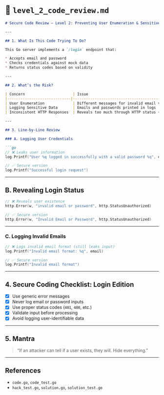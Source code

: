 # 📄 `level_2_code_review.md`

````markdown
# Secure Code Review – Level 2: Preventing User Enumeration & Sensitive Logging

---

## 1. What Is This Code Trying To Do?

This Go server implements a `/login` endpoint that:

* Accepts email and password
* Checks credentials against mock data
* Returns status codes based on validity

---

## 2. What’s the Risk?

| Concern                      | Issue                                                     |
|-----------------------------|------------------------------------------------------------|
| User Enumeration             | Different messages for invalid email vs. password         |
| Logging Sensitive Data       | Emails and passwords printed in logs                      |
| Inconsistent HTTP Responses  | Reveals too much through HTTP status + body               |

---

## 3. Line-by-Line Review

### A. Logging User Credentials

```go
// ❌ Leaks user information
log.Printf("User %q logged in successfully with a valid password %q", email, password)
````

```go
// ✅ Secure version
log.Printf("Successful login request")
```

---

## B. Revealing Login Status

```go
// ❌ Reveals user existence
http.Error(w, "invalid email or password", http.StatusUnauthorized)
```

```go
// ✅ Secure version
http.Error(w, "Invalid Email or Password", http.StatusUnauthorized)
```

---

### C. Logging Invalid Emails

```go
// ❌ Logs invalid email format (still leaks input)
log.Printf("Invalid email format: %q", email)
```

```go
// ✅ Secure version
log.Printf("Invalid email format")
```

---

## 4. Secure Coding Checklist: Login Edition

* [x] Use generic error messages
* [x] Never log email or password inputs
* [x] Use proper status codes (`401`, `400`, etc.)
* [x] Validate input before processing
* [x] Avoid logging user-identifiable data

---

## 5. Mantra

> “If an attacker can tell if a user exists, they will. Hide everything.”

---

## References

* `code.go`, `code_test.go`
* `hack_test.go`, `solution.go`, `solution_test.go`

